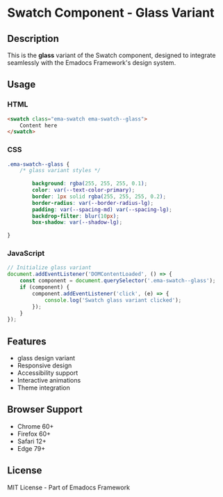 # Swatch Component - Glass Variant

## Description
This is the **glass** variant of the Swatch component, designed to integrate seamlessly with the Emadocs Framework's design system.

## Usage

### HTML
```html
<swatch class="ema-swatch ema-swatch--glass">
    Content here
</swatch>
```

### CSS
```css
.ema-swatch--glass {
    /* glass variant styles */
    
        background: rgba(255, 255, 255, 0.1);
        color: var(--text-color-primary);
        border: 1px solid rgba(255, 255, 255, 0.2);
        border-radius: var(--border-radius-lg);
        padding: var(--spacing-md) var(--spacing-lg);
        backdrop-filter: blur(10px);
        box-shadow: var(--shadow-lg);
    
}
```

### JavaScript
```javascript
// Initialize glass variant
document.addEventListener('DOMContentLoaded', () => {
    const component = document.querySelector('.ema-swatch--glass');
    if (component) {
        component.addEventListener('click', (e) => {
            console.log('Swatch glass variant clicked');
        });
    }
});
```

## Features
- glass design variant
- Responsive design
- Accessibility support
- Interactive animations
- Theme integration

## Browser Support
- Chrome 60+
- Firefox 60+
- Safari 12+
- Edge 79+

## License
MIT License - Part of Emadocs Framework
